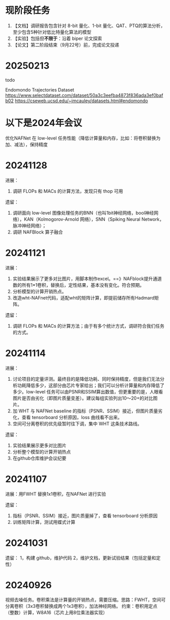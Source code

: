 # 现阶段任务
1. 【文档】调研报告包含针对 8-bit 量化、1-bit 量化、QAT、PTQ的算法分析，至少包含5种针对低比特量化算法的模型
2. 【实验】包括但**不限于**：沿着 biper 论文探索
3. 【论文】第二阶段结束（9月22号）前，完成论文投递

# 20250213
todo

Endomondo Trajectories Dataset 
https://www.selectdataset.com/dataset/50a3c3eefba4873f836ada3ef0bafb02
https://cseweb.ucsd.edu/~jmcauley/datasets.html#endomondo

# 以下是2024年会议
优化NAFNet 在 low-level 任务性能（降低计算量和内存，比如：将卷积替换为加、减法），保持精度

# 20241128
进展：
1. 调研 FLOPs 和 MACs 的计算方法，发现只有 thop 可用

遗留：
1. 调研面向 low-level 图像处理任务的BNN（也叫1bit神经网络，bool神经网络），KAN（Kolmogorov-Arnold 网络），SNN（Spiking Neural Network，脉冲神经网络）；
2. 调研 NAFBlock 算子融合

# 20241121
进展：
1. 实验结果展示了更多对比图片，用脚本制作excel。==》NAFblock提升通道数的所有1*1卷积，替换后，定性结果，基本没有变化。符合预期。
2. 分析模型的计算开销热点。
3. 改造wht-NAFnet代码，适配wht的矩阵计算，即提前储存所有Hadmard矩阵。

遗留：
1. 调研 FLOPs 和 MACs 的计算方法；由于有多个统计方式，调研符合我们任务的方式。


# 20241114
进展：
1. 讨论项目的定量评测。最终目的是降低功耗、同时保持精度，但是我们无法分析功耗降低多少，这部分由芯片专家给出；我们可以分析计算量和内存降低了多少。low-level 任务可以由PSNR和SSIM算出数值，但更重要的是，人眼看图片是否由劣化（即图片质量变差）。建议每组实验列出10～20+的对比图片。
2. 加 WHT 与 NAFNet baseline 的指标（PSNR、SSIM）接近，但图片质量劣化，查看 tensorboard 分析原因，loss 曲线看不出来。
3. 空间可分离卷积的优先级暂时往下调，集中 WHT 这条技术路线。

遗留：
1. 实验结果展示更多对比图片
2. 分析整个模型的计算开销热点
3. 在github仓库维护会议纪要

# 20241107
进展：用FWHT 替换1x1卷积，在NAFNet 进行实验

遗留：
1. 指标（PSNR、SSIM）接近，图片质量掉了，查看 tensorboard 分析原因 
2. 训练矩阵计算，测试用蝶式计算

# 20241031
遗留：
1，构建 github，维护代码
2，维护文档，更新试验结果（包括定量和定性）

# 20240926
视频去噪任务。卷积乘法是计算量的开销热点，需要压缩。思路：FWHT，空间可分离卷积（3x3卷积替换成两个1x3卷积），加法神经网络。
约束：卷积用定点（整数）计算，W8A16（芯片上用8位乘法器实现）



